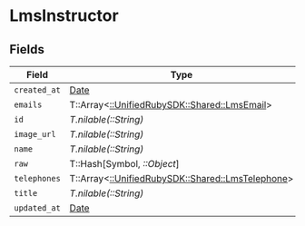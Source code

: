 # LmsInstructor


## Fields

| Field                                                                                   | Type                                                                                    | Required                                                                                | Description                                                                             |
| --------------------------------------------------------------------------------------- | --------------------------------------------------------------------------------------- | --------------------------------------------------------------------------------------- | --------------------------------------------------------------------------------------- |
| `created_at`                                                                            | [Date](https://ruby-doc.org/stdlib-2.6.1/libdoc/date/rdoc/Date.html)                    | :heavy_minus_sign:                                                                      | N/A                                                                                     |
| `emails`                                                                                | T::Array<[::UnifiedRubySDK::Shared::LmsEmail](../../models/shared/lmsemail.md)>         | :heavy_minus_sign:                                                                      | N/A                                                                                     |
| `id`                                                                                    | *T.nilable(::String)*                                                                   | :heavy_minus_sign:                                                                      | N/A                                                                                     |
| `image_url`                                                                             | *T.nilable(::String)*                                                                   | :heavy_minus_sign:                                                                      | N/A                                                                                     |
| `name`                                                                                  | *T.nilable(::String)*                                                                   | :heavy_minus_sign:                                                                      | N/A                                                                                     |
| `raw`                                                                                   | T::Hash[Symbol, *::Object*]                                                             | :heavy_minus_sign:                                                                      | N/A                                                                                     |
| `telephones`                                                                            | T::Array<[::UnifiedRubySDK::Shared::LmsTelephone](../../models/shared/lmstelephone.md)> | :heavy_minus_sign:                                                                      | N/A                                                                                     |
| `title`                                                                                 | *T.nilable(::String)*                                                                   | :heavy_minus_sign:                                                                      | N/A                                                                                     |
| `updated_at`                                                                            | [Date](https://ruby-doc.org/stdlib-2.6.1/libdoc/date/rdoc/Date.html)                    | :heavy_minus_sign:                                                                      | N/A                                                                                     |